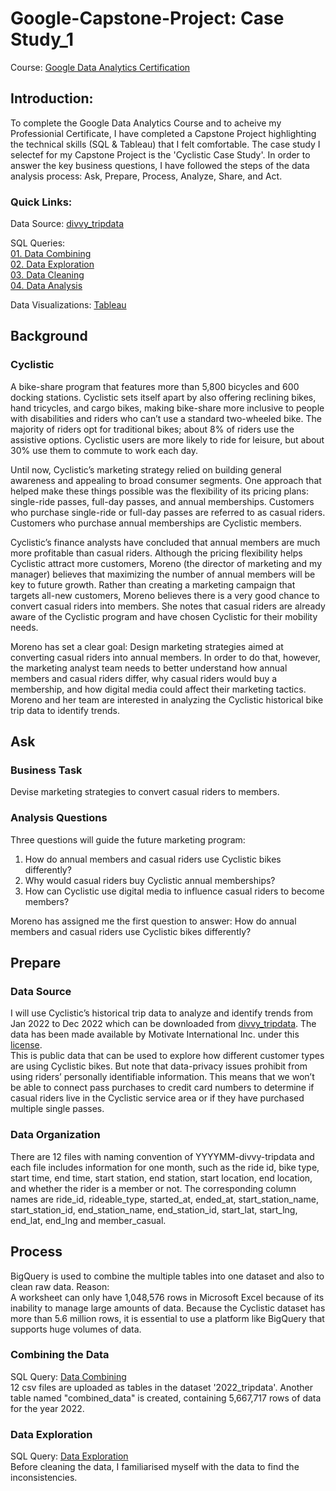 # Google-Capstone-Project: Case Study_1
Course: [Google Data Analytics Certification](https://www.coursera.org/learn/google-data-analytics-capstone)
## Introduction:
To complete the Google Data Analytics Course and to acheive my Professionial Certificate, I have completed a Capstone Project highlighting the technical skills (SQL & Tableau) that I felt comfortable. The case study I selectef for my Capstone Project is the 'Cyclistic Case Study'. In order to answer the key business questions, I have followed the steps of the data analysis process: Ask, Prepare, Process, Analyze, Share, and Act.
### Quick Links: 
Data Source: [divvy_tripdata](https://divvy-tripdata.s3.amazonaws.com/index.html)

SQL Queries:  
[01. Data Combining](https://github.com/Avi6584/Google-Capstone-Project/blob/main/01.%20Data%20Combining.sql)  
[02. Data Exploration](https://github.com/Avi6584/Google-Capstone-Project/blob/main/02.%20Data%20Exploration.sql)  
[03. Data Cleaning](https://github.com/Avi6584/Google-Capstone-Project/blob/main/03.%20Data%20Cleaning.sql)  
[04. Data Analysis](https://github.com/Avi6584/Google-Capstone-Project/blob/main/04.%20Data%20Analysis.sql)  

Data Visualizations: [Tableau](https://public.tableau.com/app/profile/avinash.matla/viz/Cyclist-Data_Casestudy/TripsatStartStations?publish=yes)
## Background
### Cyclistic
A bike-share program that features more than 5,800 bicycles and 600 docking stations. Cyclistic sets itself apart by also offering reclining bikes, hand tricycles, and cargo bikes, making bike-share more inclusive to people with disabilities and riders who can’t use a standard two-wheeled bike. The majority of riders opt for traditional bikes; about 8% of riders use the assistive options. Cyclistic users are more likely to ride for leisure, but about 30% use them to commute to work each day.   
  
Until now, Cyclistic’s marketing strategy relied on building general awareness and appealing to broad consumer segments. One approach that helped make these things possible was the flexibility of its pricing plans: single-ride passes, full-day passes, and annual memberships. Customers who purchase single-ride or full-day passes are referred to as casual riders. Customers who purchase annual memberships are Cyclistic members.  
  
Cyclistic’s finance analysts have concluded that annual members are much more profitable than casual riders. Although the pricing flexibility helps Cyclistic attract more customers, Moreno (the director of marketing and my manager) believes that maximizing the number of annual members will be key to future growth. Rather than creating a marketing campaign that targets all-new customers, Moreno believes there is a very good chance to convert casual riders into members. She notes that casual riders are already aware of the Cyclistic program and have chosen Cyclistic for their mobility needs.  

Moreno has set a clear goal: Design marketing strategies aimed at converting casual riders into annual members. In order to do that, however, the marketing analyst team needs to better understand how annual members and casual riders differ, why casual riders would buy a membership, and how digital media could affect their marketing tactics. Moreno and her team are interested in analyzing the Cyclistic historical bike trip data to identify trends.  
## Ask
### Business Task
Devise marketing strategies to convert casual riders to members.
### Analysis Questions
Three questions will guide the future marketing program:  
1. How do annual members and casual riders use Cyclistic bikes differently?  
2. Why would casual riders buy Cyclistic annual memberships?  
3. How can Cyclistic use digital media to influence casual riders to become members?  

Moreno has assigned me the first question to answer: How do annual members and casual riders use Cyclistic bikes differently?
## Prepare
### Data Source
I will use Cyclistic’s historical trip data to analyze and identify trends from Jan 2022 to Dec 2022 which can be downloaded from [divvy_tripdata](https://divvy-tripdata.s3.amazonaws.com/index.html). The data has been made available by Motivate International Inc. under this [license](https://www.divvybikes.com/data-license-agreement).  
This is public data that can be used to explore how different customer types are using Cyclistic bikes. But note that data-privacy issues prohibit from using riders’ personally identifiable information. This means that we won’t be able to connect pass purchases to credit card numbers to determine if casual riders live in the Cyclistic service area or if they have purchased multiple single passes.
### Data Organization
There are 12 files with naming convention of YYYYMM-divvy-tripdata and each file includes information for one month, such as the ride id, bike type, start time, end time, start station, end station, start location, end location, and whether the rider is a member or not. The corresponding column names are ride_id, rideable_type, started_at, ended_at, start_station_name, start_station_id, end_station_name, end_station_id, start_lat, start_lng, end_lat, end_lng and member_casual.
## Process
BigQuery is used to combine the multiple tables into one dataset and also to clean raw data.
Reason:  
A worksheet can only have 1,048,576 rows in Microsoft Excel because of its inability to manage large amounts of data. Because the Cyclistic dataset has more than 5.6 million rows, it is essential to use a platform like BigQuery that supports huge volumes of data.
### Combining the Data
SQL Query: [Data Combining](https://github.com/Avi6584/Google-Capstone-Project/blob/main/01.%20Data%20Combining.sql)  
12 csv files are uploaded as tables in the dataset '2022_tripdata'. Another table named "combined_data" is created, containing 5,667,717 rows of data for the year 2022.
### Data Exploration
SQL Query: [Data Exploration](https://github.com/Avi6584/Google-Capstone-Project/blob/main/02.%20Data%20Exploration.sql)  
Before cleaning the data, I familiarised myself with the data to find the inconsistencies.
